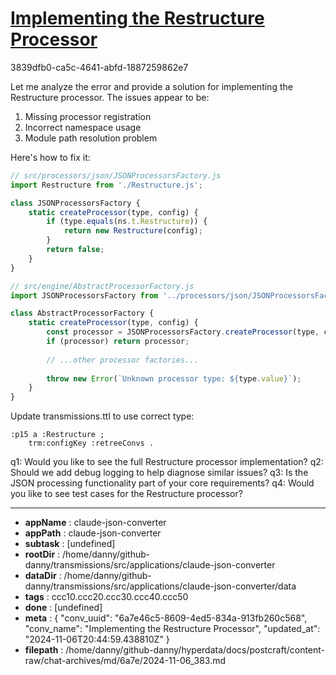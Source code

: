 # [Implementing the Restructure Processor](https://claude.ai/chat/6a7e46c5-8609-4ed5-834a-913fb260c568)

3839dfb0-ca5c-4641-abfd-1887259862e7

 Let me analyze the error and provide a solution for implementing the Restructure processor. The issues appear to be:

1. Missing processor registration
2. Incorrect namespace usage
3. Module path resolution problem

Here's how to fix it:

```javascript
// src/processors/json/JSONProcessorsFactory.js
import Restructure from './Restructure.js';

class JSONProcessorsFactory {
    static createProcessor(type, config) {
        if (type.equals(ns.t.Restructure)) {
            return new Restructure(config);
        }
        return false;
    }
}
```

```javascript
// src/engine/AbstractProcessorFactory.js
import JSONProcessorsFactory from '../processors/json/JSONProcessorsFactory.js';

class AbstractProcessorFactory {
    static createProcessor(type, config) {
        const processor = JSONProcessorsFactory.createProcessor(type, config);
        if (processor) return processor;
        
        // ...other processor factories...
        
        throw new Error(`Unknown processor type: ${type.value}`);
    }
}
```

Update transmissions.ttl to use correct type:
```turtle
:p15 a :Restructure ;
    trm:configKey :retreeConvs .
```

q1: Would you like to see the full Restructure processor implementation?
q2: Should we add debug logging to help diagnose similar issues?
q3: Is the JSON processing functionality part of your core requirements?
q4: Would you like to see test cases for the Restructure processor?

---

* **appName** : claude-json-converter
* **appPath** : claude-json-converter
* **subtask** : [undefined]
* **rootDir** : /home/danny/github-danny/transmissions/src/applications/claude-json-converter
* **dataDir** : /home/danny/github-danny/transmissions/src/applications/claude-json-converter/data
* **tags** : ccc10.ccc20.ccc30.ccc40.ccc50
* **done** : [undefined]
* **meta** : {
  "conv_uuid": "6a7e46c5-8609-4ed5-834a-913fb260c568",
  "conv_name": "Implementing the Restructure Processor",
  "updated_at": "2024-11-06T20:44:59.438810Z"
}
* **filepath** : /home/danny/github-danny/hyperdata/docs/postcraft/content-raw/chat-archives/md/6a7e/2024-11-06_383.md